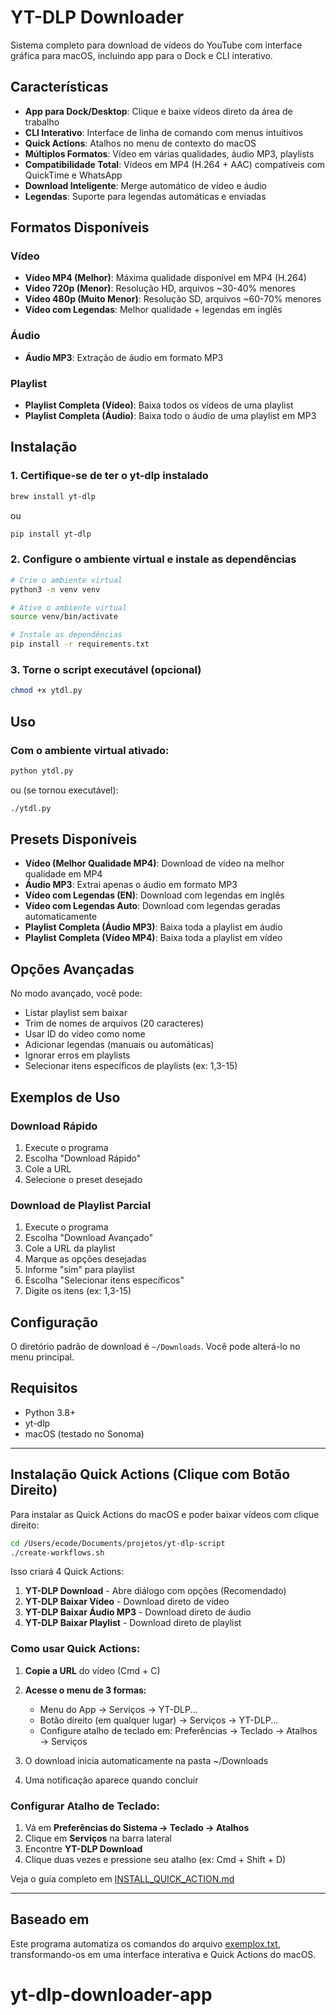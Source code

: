 # YT-DLP Downloader

Sistema completo para download de vídeos do YouTube com interface gráfica para macOS, incluindo app para o Dock e CLI interativo.

## Características

- **App para Dock/Desktop**: Clique e baixe vídeos direto da área de trabalho
- **CLI Interativo**: Interface de linha de comando com menus intuitivos
- **Quick Actions**: Atalhos no menu de contexto do macOS
- **Múltiplos Formatos**: Vídeo em várias qualidades, áudio MP3, playlists
- **Compatibilidade Total**: Vídeos em MP4 (H.264 + AAC) compatíveis com QuickTime e WhatsApp
- **Download Inteligente**: Merge automático de vídeo e áudio
- **Legendas**: Suporte para legendas automáticas e enviadas

## Formatos Disponíveis

### Vídeo
- **Vídeo MP4 (Melhor)**: Máxima qualidade disponível em MP4 (H.264)
- **Vídeo 720p (Menor)**: Resolução HD, arquivos ~30-40% menores
- **Vídeo 480p (Muito Menor)**: Resolução SD, arquivos ~60-70% menores
- **Vídeo com Legendas**: Melhor qualidade + legendas em inglês

### Áudio
- **Áudio MP3**: Extração de áudio em formato MP3

### Playlist
- **Playlist Completa (Vídeo)**: Baixa todos os vídeos de uma playlist
- **Playlist Completa (Áudio)**: Baixa todo o áudio de uma playlist em MP3

## Instalação

### 1. Certifique-se de ter o yt-dlp instalado

```bash
brew install yt-dlp
```

ou

```bash
pip install yt-dlp
```

### 2. Configure o ambiente virtual e instale as dependências

```bash
# Crie o ambiente virtual
python3 -m venv venv

# Ative o ambiente virtual
source venv/bin/activate

# Instale as dependências
pip install -r requirements.txt
```

### 3. Torne o script executável (opcional)

```bash
chmod +x ytdl.py
```

## Uso

### Com o ambiente virtual ativado:

```bash
python ytdl.py
```

ou (se tornou executável):

```bash
./ytdl.py
```

## Presets Disponíveis

- **Vídeo (Melhor Qualidade MP4)**: Download de vídeo na melhor qualidade em MP4
- **Áudio MP3**: Extrai apenas o áudio em formato MP3
- **Vídeo com Legendas (EN)**: Download com legendas em inglês
- **Vídeo com Legendas Auto**: Download com legendas geradas automaticamente
- **Playlist Completa (Áudio MP3)**: Baixa toda a playlist em áudio
- **Playlist Completa (Vídeo MP4)**: Baixa toda a playlist em vídeo

## Opções Avançadas

No modo avançado, você pode:

- Listar playlist sem baixar
- Trim de nomes de arquivos (20 caracteres)
- Usar ID do vídeo como nome
- Adicionar legendas (manuais ou automáticas)
- Ignorar erros em playlists
- Selecionar itens específicos de playlists (ex: 1,3-15)

## Exemplos de Uso

### Download Rápido
1. Execute o programa
2. Escolha "Download Rápido"
3. Cole a URL
4. Selecione o preset desejado

### Download de Playlist Parcial
1. Execute o programa
2. Escolha "Download Avançado"
3. Cole a URL da playlist
4. Marque as opções desejadas
5. Informe "sim" para playlist
6. Escolha "Selecionar itens específicos"
7. Digite os itens (ex: 1,3-15)

## Configuração

O diretório padrão de download é `~/Downloads`. Você pode alterá-lo no menu principal.

## Requisitos

- Python 3.8+
- yt-dlp
- macOS (testado no Sonoma)

---

## Instalação Quick Actions (Clique com Botão Direito)

Para instalar as Quick Actions do macOS e poder baixar vídeos com clique direito:

```bash
cd /Users/ecode/Documents/projetos/yt-dlp-script
./create-workflows.sh
```

Isso criará 4 Quick Actions:

1. **YT-DLP Download** - Abre diálogo com opções (Recomendado)
2. **YT-DLP Baixar Vídeo** - Download direto de vídeo
3. **YT-DLP Baixar Áudio MP3** - Download direto de áudio
4. **YT-DLP Baixar Playlist** - Download direto de playlist

### Como usar Quick Actions:

1. **Copie a URL** do vídeo (Cmd + C)
2. **Acesse o menu de 3 formas:**
   - Menu do App → Serviços → YT-DLP...
   - Botão direito (em qualquer lugar) → Serviços → YT-DLP...
   - Configure atalho de teclado em: Preferências → Teclado → Atalhos → Serviços

3. O download inicia automaticamente na pasta ~/Downloads
4. Uma notificação aparece quando concluir

### Configurar Atalho de Teclado:

1. Vá em **Preferências do Sistema → Teclado → Atalhos**
2. Clique em **Serviços** na barra lateral
3. Encontre **YT-DLP Download**
4. Clique duas vezes e pressione seu atalho (ex: Cmd + Shift + D)

Veja o guia completo em [INSTALL_QUICK_ACTION.md](INSTALL_QUICK_ACTION.md)

---

## Baseado em

Este programa automatiza os comandos do arquivo [exemplox.txt](exemplox.txt), transformando-os em uma interface interativa e Quick Actions do macOS.
# yt-dlp-downloader-app
